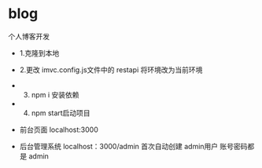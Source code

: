 # blog
个人博客开发

- 1.克隆到本地
- 2.更改 imvc.config.js文件中的 restapi 将环境改为当前环境
- 3. npm i 安装依赖
- 4. npm start启动项目

-  前台页面 localhost:3000
-    后台管理系统 localhost：3000/admin 首次自动创建 admin用户 账号密码都是 admin
   
